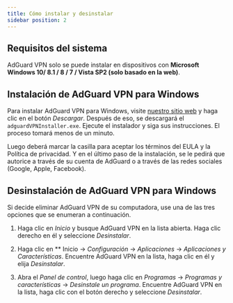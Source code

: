```yaml
---
title: Cómo instalar y desinstalar
sidebar position: 2
---
```



## Requisitos del sistema

AdGuard VPN solo se puede instalar en dispositivos con **Microsoft Windows 10/ 8.1 / 8 / 7 / Vista SP2 (solo basado en la web)**.


## Instalación de AdGuard VPN para Windows

Para instalar AdGuard VPN para Windows, visite [nuestro sitio web](https://adguard-vpn.com/en/welcome.html) y haga clic en el botón *Descargar*. Después de eso, se descargará el `adguardVPNInstaller.exe`. Ejecute el instalador y siga sus instrucciones. El proceso tomará menos de un minuto.

Luego deberá marcar la casilla para aceptar los términos del EULA y la Política de privacidad. Y en el último paso de la instalación, se le pedirá que autorice a través de su cuenta de AdGuard o a través de las redes sociales (Google, Apple, Facebook).


## Desinstalación de AdGuard VPN para Windows

Si decide eliminar AdGuard VPN de su computadora, use una de las tres opciones que se enumeran a continuación.

1. Haga clic en *Inicio* y busque AdGuard VPN en la lista abierta. Haga clic derecho en él y seleccione *Desinstalar*.

2. Haga clic en ** Inicio → *Configuración* → *Aplicaciones* → *Aplicaciones y Características*. Encuentre AdGuard VPN en la lista, haga clic en él y elija *Desinstalar*.

3. Abra el *Panel de control*, luego haga clic en *Programas* → *Programas y características* → *Desinstale un programa*. Encuentre AdGuard VPN en la lista, haga clic con el botón derecho y seleccione *Desinstalar*.